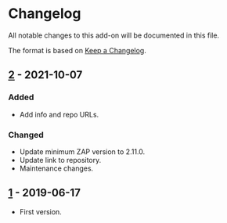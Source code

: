 # Changelog
All notable changes to this add-on will be documented in this file.

The format is based on [Keep a Changelog](https://keepachangelog.com/en/1.0.0/).

## [2] - 2021-10-07
### Added
- Add info and repo URLs.

### Changed
- Update minimum ZAP version to 2.11.0.
- Update link to repository.
- Maintenance changes.

## [1] - 2019-06-17

- First version.

[2]: https://github.com/zaproxy/zap-extensions/releases/allinonenotes-v2
[1]: https://github.com/zaproxy/zap-extensions/releases/allinonenotes-v1
